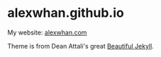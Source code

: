 # alexwhan.github.io

My website: [alexwhan.com](alexwhan.com)

Theme is from Dean Attali's great [Beautiful Jekyll](https://github.com/daattali/beautiful-jekyll).